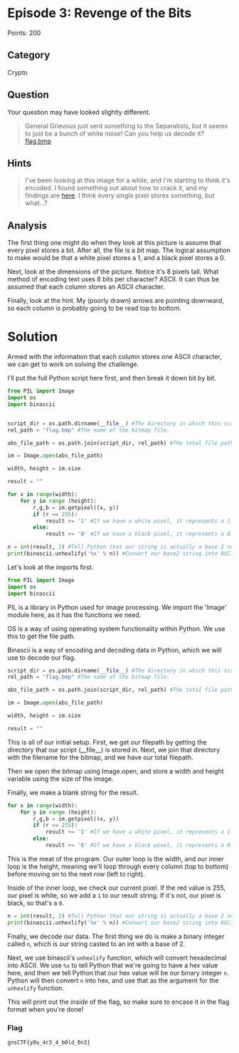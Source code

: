 # Episode 3: Revenge of the Bits
Points: 200

## Category
Crypto

## Question
Your question may have looked slightly different.
>General Grievous just sent something to the Separatists, but it seems to just be a bunch of white noise! Can you help us decode it? [flag.bmp](files/flag.bmp)

## Hints
>I've been looking at this image for a while, and I'm starting to think it's encoded. I found something out about how to crack it, and my findings are [here](files/Classified%20Info.png). I think every single pixel stores something, but what...?

## Analysis

The first thing one might do when they look at this picture is assume that every pixel stores a bit. After all, the file is a *bit* map. The logical assumption to make would be that a white pixel stores a 1, and a black pixel stores a 0.

Next, look at the dimensions of the picture. Notice it's 8 pixels tall. What method of encoding text uses 8 bits per character? ASCII. It can thus be assumed that each column stores an ASCII character.

Finally, look at the hint. My (poorly drawn) arrows are pointing downward, so each column is probably going to be read top to bottom.

# Solution

Armed with the information that each column stores one ASCII character, we can get to work on solving the challenge.

I'll put the full Python script here first, and then break it down bit by bit.

```py
from PIL import Image
import os
import binascii


script_dir = os.path.dirname(__file__) #The directory in which this script is.
rel_path = "flag.bmp" #The name of the bitmap file.

abs_file_path = os.path.join(script_dir, rel_path) #The total file path.

im = Image.open(abs_file_path) 

width, height = im.size

result = ""

for x in range(width):
    for y in range (height):
        r,g,b = im.getpixel((x, y))
        if (r == 255):
            result += '1' #If we have a white pixel, it represents a 1.
        else:
            result += '0' #If we have a black pixel, it represents a 0.

n = int(result, 2) #Tell Python that our string is actually a base 2 number.
print(binascii.unhexlify('%x' % n)) #Convert our base2 string into ASCII.
```

Let's look at the imports first.

```py
from PIL import Image
import os
import binascii
```

PIL is a library in Python used for image processing. We import the 'Image' module here, as it has the functions we need.

OS is a way of using operating system functionality within Python. We use this to get the file path.

Binascii is a way of encoding and decoding data in Python, which we will use to decode our flag.

```py
script_dir = os.path.dirname(__file__) #The directory in which this script is.
rel_path = "flag.bmp" #The name of the bitmap file.

abs_file_path = os.path.join(script_dir, rel_path) #The total file path.

im = Image.open(abs_file_path) 

width, height = im.size

result = ""
```

This is all of our initial setup. First, we get our filepath by getting the directory that our script (\_\_file\_\_) is stored in. Next, we join that directory with the filename for the bitmap, and we have our total filepath.

Then we open the bitmap using Image.open, and store a width and height variable using the size of the image. 

Finally, we make a blank string for the result.

```py
for x in range(width):
    for y in range (height):
        r,g,b = im.getpixel((x, y))
        if (r == 255):
            result += '1' #If we have a white pixel, it represents a 1.
        else:
            result += '0' #If we have a black pixel, it represents a 0.
```

This is the meat of the program. Our outer loop is the width, and our inner loop is the height, meaning we'll loop through every column (top to bottom) before moving on to the next row (left to right).

Inside of the inner loop, we check our current pixel. If the red value is 255, our pixel is white, so we add a `1` to our result string. If it's not, our pixel is black, so that's a `0`.

```py
n = int(result, 2) #Tell Python that our string is actually a base 2 number.
print(binascii.unhexlify('%x' % n)) #Convert our base2 string into ASCII.
```

Finally, we decode our data. The first thing we do is make a binary integer called `n`, which is our string casted to an int with a base of 2.

Next, we use binascii's `unhexlify` function, which will convert hexadecimal into ASCII. We use `%x` to tell Python that we're going to have a hex value here, and then we tell Python that our hex value will be our binary integer `n`. Python will then convert `n` into hex, and use that as the argument for the `unhexlify` function.

This will print out the *inside* of the flag, so make sure to encase it in the flag format when you're done!

### Flag
`gnsCTF{y0u_4r3_4_b0ld_0n3}`
